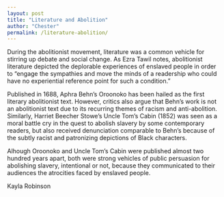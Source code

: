 ```yaml
---
layout: post
title: "Literature and Abolition"
author: "Chester"
permalink: /literature-abolition/
---
```


During the abolitionist movement, literature was a common vehicle for stirring up debate and social change. As Ezra Tawil notes, abolitionist literature depicted the deplorable experiences of enslaved people in order to “engage the sympathies and move the minds of a readership who could have no experiential reference point for such a condition.”

Published in 1688, Aphra Behn’s Oroonoko has been hailed as the first literary abolitionist text. However, critics also argue that Behn’s work is not an abolitionist text due to its recurring themes of racism and anti-abolition. Similarly, Harriet Beecher Stowe’s Uncle Tom’s Cabin (1852) was seen as a moral battle cry in the quest to abolish slavery by some contemporary readers, but also received denunciation comparable to Behn’s because of the subtly racist and patronizing depictions of Black characters.

Alhough Oroonoko and Uncle Tom’s Cabin were published almost two hundred years apart, both were strong vehicles of public persuasion for abolishing slavery, intentional or not, because they communicated to their audiences the atrocities faced by enslaved people.

Kayla Robinson
